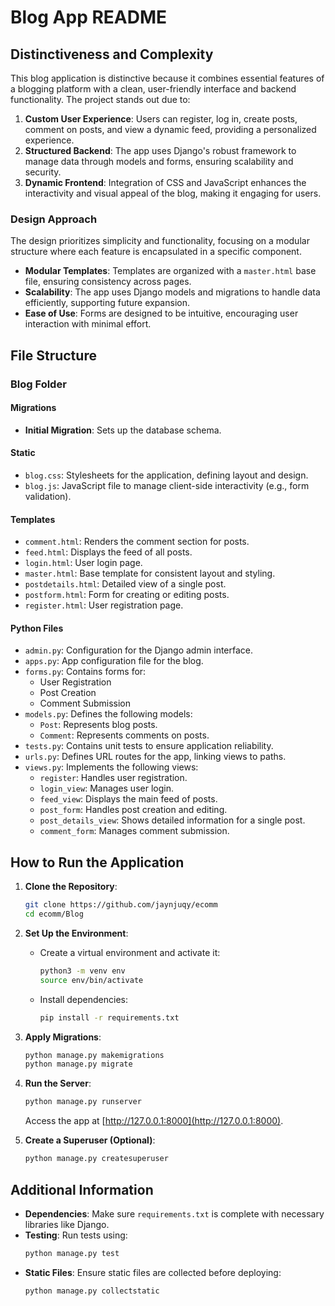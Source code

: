 # Blog App README

## Distinctiveness and Complexity

This blog application is distinctive because it combines essential features of a blogging platform with a clean, user-friendly interface and backend functionality. The project stands out due to:

1. **Custom User Experience**: Users can register, log in, create posts, comment on posts, and view a dynamic feed, providing a personalized experience.
2. **Structured Backend**: The app uses Django's robust framework to manage data through models and forms, ensuring scalability and security.
3. **Dynamic Frontend**: Integration of CSS and JavaScript enhances the interactivity and visual appeal of the blog, making it engaging for users.

### Design Approach
The design prioritizes simplicity and functionality, focusing on a modular structure where each feature is encapsulated in a specific component. 
- **Modular Templates**: Templates are organized with a `master.html` base file, ensuring consistency across pages.
- **Scalability**: The app uses Django models and migrations to handle data efficiently, supporting future expansion.
- **Ease of Use**: Forms are designed to be intuitive, encouraging user interaction with minimal effort.

## File Structure

### Blog Folder

#### **Migrations**
- **Initial Migration**: Sets up the database schema.

#### **Static**
- `blog.css`: Stylesheets for the application, defining layout and design.
- `blog.js`: JavaScript file to manage client-side interactivity (e.g., form validation).

#### **Templates**
- `comment.html`: Renders the comment section for posts.
- `feed.html`: Displays the feed of all posts.
- `login.html`: User login page.
- `master.html`: Base template for consistent layout and styling.
- `postdetails.html`: Detailed view of a single post.
- `postform.html`: Form for creating or editing posts.
- `register.html`: User registration page.

#### **Python Files**
- `admin.py`: Configuration for the Django admin interface.
- `apps.py`: App configuration file for the blog.
- `forms.py`: Contains forms for:
  - User Registration
  - Post Creation
  - Comment Submission
- `models.py`: Defines the following models:
  - `Post`: Represents blog posts.
  - `Comment`: Represents comments on posts.
- `tests.py`: Contains unit tests to ensure application reliability.
- `urls.py`: Defines URL routes for the app, linking views to paths.
- `views.py`: Implements the following views:
  - `register`: Handles user registration.
  - `login_view`: Manages user login.
  - `feed_view`: Displays the main feed of posts.
  - `post_form`: Handles post creation and editing.
  - `post_details_view`: Shows detailed information for a single post.
  - `comment_form`: Manages comment submission.

## How to Run the Application

1. **Clone the Repository**:
   ```bash
   git clone https://github.com/jaynjuqy/ecomm
   cd ecomm/Blog
   ```

2. **Set Up the Environment**:
   - Create a virtual environment and activate it:
     ```bash
     python3 -m venv env
     source env/bin/activate
     ```
   - Install dependencies:
     ```bash
     pip install -r requirements.txt
     ```

3. **Apply Migrations**:
   ```bash
   python manage.py makemigrations
   python manage.py migrate
   ```

4. **Run the Server**:
   ```bash
   python manage.py runserver
   ```
   Access the app at [http://127.0.0.1:8000](http://127.0.0.1:8000).

5. **Create a Superuser (Optional)**:
   ```bash
   python manage.py createsuperuser
   ```

## Additional Information
- **Dependencies**: Make sure `requirements.txt` is complete with necessary libraries like Django.
- **Testing**: Run tests using:
  ```bash
  python manage.py test
  ```
- **Static Files**: Ensure static files are collected before deploying:
  ```bash
  python manage.py collectstatic
  ```




